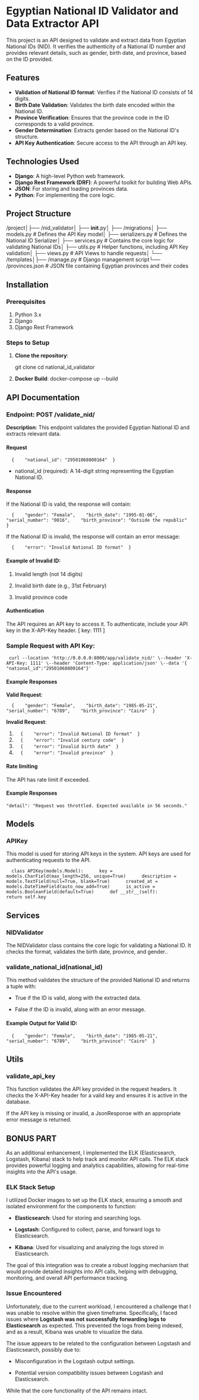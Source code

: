 # Egyptian National ID Validator and Data Extractor API

This project is an API designed to validate and extract data from Egyptian National IDs (NID). It verifies the authenticity of a National ID number and provides relevant details, such as gender, birth date, and province, based on the ID provided. 

## Features

- **Validation of National ID format**: Verifies if the National ID consists of 14 digits.
- **Birth Date Validation**: Validates the birth date encoded within the National ID.
- **Province Verification**: Ensures that the province code in the ID corresponds to a valid province.
- **Gender Determination**: Extracts gender based on the National ID's structure.
- **API Key Authentication**: Secure access to the API through an API key.

## Technologies Used

- **Django**: A high-level Python web framework.
- **Django Rest Framework (DRF)**: A powerful toolkit for building Web APIs.
- **JSON**: For storing and loading provinces data.
- **Python**: For implementing the core logic.

## Project Structure

/project│├── /nid\_validator│ ├── **init**.py│ ├── /migrations│ ├── models.py # Defines the API Key model│ ├── serializers.py # Defines the National ID Serializer│ ├── services.py # Contains the core logic for validating National IDs│ ├── utils.py # Helper functions, including API Key validation│ ├── views.py # API Views to handle requests│ └── /templates│├── /manage.py # Django management script└── /provinces.json # JSON file containing Egyptian provinces and their codes



## Installation

### Prerequisites

1. Python 3.x
2. Django
3. Django Rest Framework

### Steps to Setup

1. **Clone the repository**:

   git clone [<repository-url>](https://github.com/ahmedyasser202498/ID-validator#)
   cd national_id_validator

2. **Docker Build**:
    docker-compose up --build



API Documentation
-----------------

### Endpoint: POST /validate\_nid/

**Description**: This endpoint validates the provided Egyptian National ID and extracts relevant data.

#### Request

`   {    "national_id": "29501068800164"  }   `

*   national\_id (required): A 14-digit string representing the Egyptian National ID.
    

#### Response

If the National ID is valid, the response will contain:

`   {    "gender": "Female",    "birth_date": "1995-01-06",    "serial_number": "0016",    "birth_province": "Outside the republic"  }   `

If the National ID is invalid, the response will contain an error message:

`   {    "error": "Invalid National ID format"  }   `

#### Example of Invalid ID:

1.  Invalid length (not 14 digits)
    
2.  Invalid birth date (e.g., 31st February)
    
3.  Invalid province code
    

#### Authentication

The API requires an API key to access it. To authenticate, include your API key in the X-API-Key header. [ key: 1111 ]

### Sample Request with API Key:

`  curl --location 'http://0.0.0.0:8000/app/validate_nid/' \--header 'X-API-Key: 1111' \--header 'Content-Type: application/json' \--data '{    "national_id":"29501068800164"}' `

#### Example Responses

**Valid Request**:

`   {    "gender": "Female",    "birth_date": "1985-05-21",    "serial_number": "6789",    "birth_province": "Cairo"  }   `

**Invalid Request**:

1. `   {    "error": "Invalid National ID format"  }   `
2. `   {    "error": "Invalid century code"  }   `
3. `   {    "error": "Invalid birth date"  }   `
4. `   {    "error": "Invalid province"  }   `

#### Rate limiting
The API has rate limit if exceeded.

#### Example Responses

` "detail": "Request was throttled. Expected available in 56 seconds." `

Models
------

### APIKey

This model is used for storing API keys in the system. API keys are used for authenticating requests to the API.

`   class APIKey(models.Model):      key = models.CharField(max_length=256, unique=True)      description = models.TextField(null=True, blank=True)      created_at = models.DateTimeField(auto_now_add=True)      is_active = models.BooleanField(default=True)      def __str__(self):          return self.key   `

Services
--------

### NIDValidator

The NIDValidator class contains the core logic for validating a National ID. It checks the format, validates the birth date, province, and gender..

### validate\_national\_id(national\_id)

This method validates the structure of the provided National ID and returns a tuple with:

*   True if the ID is valid, along with the extracted data.
    
*   False if the ID is invalid, along with an error message.
    

#### Example Output for Valid ID:

`   {    "gender": "Female",    "birth_date": "1985-05-21",    "serial_number": "6789",    "birth_province": "Cairo"  }   `

Utils
-----

### validate\_api\_key

This function validates the API key provided in the request headers. It checks the X-API-Key header for a valid key and ensures it is active in the database.

If the API key is missing or invalid, a JsonResponse with an appropriate error message is returned.



BONUS PART
-----

As an additional enhancement, I implemented the ELK (Elasticsearch, Logstash, Kibana) stack to help track and monitor API calls. The ELK stack provides powerful logging and analytics capabilities, allowing for real-time insights into the API's usage.

### ELK Stack Setup

I utilized Docker images to set up the ELK stack, ensuring a smooth and isolated environment for the components to function:

*   **Elasticsearch**: Used for storing and searching logs.
    
*   **Logstash**: Configured to collect, parse, and forward logs to Elasticsearch.
    
*   **Kibana**: Used for visualizing and analyzing the logs stored in Elasticsearch.
    

The goal of this integration was to create a robust logging mechanism that would provide detailed insights into API calls, helping with debugging, monitoring, and overall API performance tracking.

### Issue Encountered

Unfortunately, due to the current workload, I encountered a challenge that I was unable to resolve within the given timeframe. Specifically, I faced issues where **Logstash was not successfully forwarding logs to Elasticsearch** as expected. This prevented the logs from being indexed, and as a result, Kibana was unable to visualize the data.

The issue appears to be related to the configuration between Logstash and Elasticsearch, possibly due to:

*   Misconfiguration in the Logstash output settings.
    
*   Potential version compatibility issues between Logstash and Elasticsearch.
    

While that the core functionality of the API remains intact.
